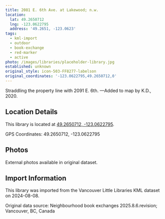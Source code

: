 ```yaml
---
title: 2081 E. 6th Ave. at Lakewood; n.w.
location:
  lat: 49.2650712
  lng: -123.0622795
  address: '49.2651, -123.0623'
tags:
  - kml-import
  - outdoor
  - book-exchange
  - red-marker
  - active
photo: /images/libraries/placeholder-library.jpg
established: unknown
original_style: icon-503-FF8277-labelson
original_coordinates: '-123.0622795,49.2650712,0'
---
```

Straddling the property line with 2091 E. 6th.
—Added to map by K.D., 2020. 

## Location Details

This library is located at [49.2650712, -123.0622795](https://www.google.com/maps?q=49.2650712,-123.0622795).

GPS Coordinates: 49.2650712, -123.0622795

## Photos

External photos available in original dataset.

## Import Information

This library was imported from the Vancouver Little Libraries KML dataset on 2024-08-08.

Original data source: Neighbourhood book exchanges 2025.8.6.revision; Vancouver, BC, Canada
